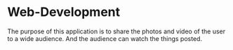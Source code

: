# Web-Development
The purpose of this application is to share the photos and video of the user to a wide audience. And the audience can watch the things posted.
